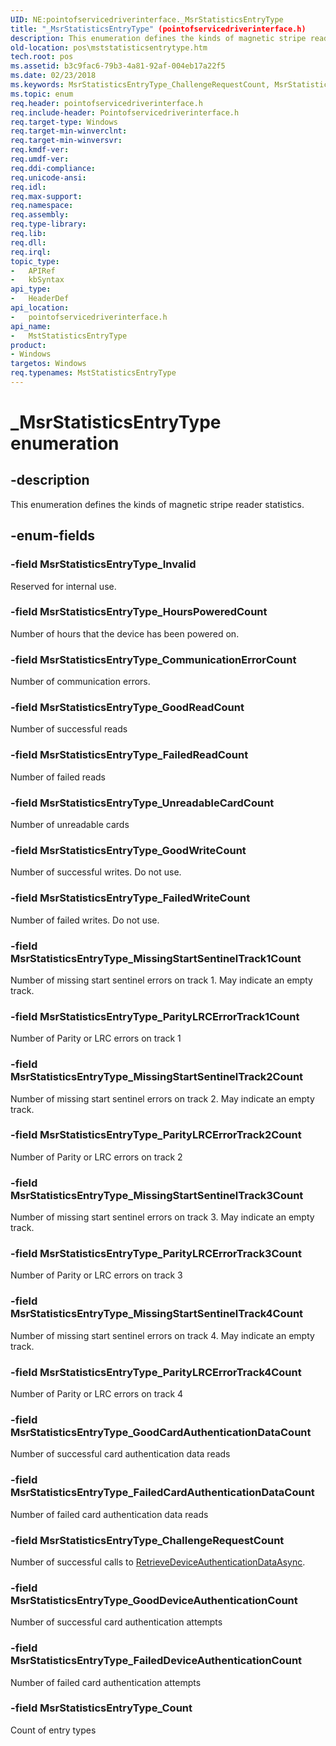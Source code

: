 ```yaml
---
UID: NE:pointofservicedriverinterface._MsrStatisticsEntryType
title: "_MsrStatisticsEntryType" (pointofservicedriverinterface.h)
description: This enumeration defines the kinds of magnetic stripe reader statistics.
old-location: pos\mststatisticsentrytype.htm
tech.root: pos
ms.assetid: b3c9fac6-79b3-4a81-92af-004eb17a22f5
ms.date: 02/23/2018
ms.keywords: MsrStatisticsEntryType_ChallengeRequestCount, MsrStatisticsEntryType_CommunicationErrorCount, MsrStatisticsEntryType_Count, MsrStatisticsEntryType_FailedCardAuthenticationDataCount, MsrStatisticsEntryType_FailedDeviceAuthenticationCount, MsrStatisticsEntryType_FailedReadCount, MsrStatisticsEntryType_FailedWriteCount, MsrStatisticsEntryType_GoodCardAuthenticationDataCount, MsrStatisticsEntryType_GoodDeviceAuthenticationCount, MsrStatisticsEntryType_GoodReadCount, MsrStatisticsEntryType_GoodWriteCount, MsrStatisticsEntryType_HoursPoweredCount, MsrStatisticsEntryType_Invalid, MsrStatisticsEntryType_MissingStartSentinelTrack1Count, MsrStatisticsEntryType_MissingStartSentinelTrack2Count, MsrStatisticsEntryType_MissingStartSentinelTrack3Count, MsrStatisticsEntryType_MissingStartSentinelTrack4Count, MsrStatisticsEntryType_ParityLRCErrorTrack1Count, MsrStatisticsEntryType_ParityLRCErrorTrack2Count, MsrStatisticsEntryType_ParityLRCErrorTrack3Count, MsrStatisticsEntryType_ParityLRCErrorTrack4Count, MsrStatisticsEntryType_UnreadableCardCount, MstStatisticsEntryType, MstStatisticsEntryType enumeration, _MsrStatisticsEntryType, pointofservicedriverinterface/MsrStatisticsEntryType_ChallengeRequestCount, pointofservicedriverinterface/MsrStatisticsEntryType_CommunicationErrorCount, pointofservicedriverinterface/MsrStatisticsEntryType_Count, pointofservicedriverinterface/MsrStatisticsEntryType_FailedCardAuthenticationDataCount, pointofservicedriverinterface/MsrStatisticsEntryType_FailedDeviceAuthenticationCount, pointofservicedriverinterface/MsrStatisticsEntryType_FailedReadCount, pointofservicedriverinterface/MsrStatisticsEntryType_FailedWriteCount, pointofservicedriverinterface/MsrStatisticsEntryType_GoodCardAuthenticationDataCount, pointofservicedriverinterface/MsrStatisticsEntryType_GoodDeviceAuthenticationCount, pointofservicedriverinterface/MsrStatisticsEntryType_GoodReadCount, pointofservicedriverinterface/MsrStatisticsEntryType_GoodWriteCount, pointofservicedriverinterface/MsrStatisticsEntryType_HoursPoweredCount, pointofservicedriverinterface/MsrStatisticsEntryType_Invalid, pointofservicedriverinterface/MsrStatisticsEntryType_MissingStartSentinelTrack1Count, pointofservicedriverinterface/MsrStatisticsEntryType_MissingStartSentinelTrack2Count, pointofservicedriverinterface/MsrStatisticsEntryType_MissingStartSentinelTrack3Count, pointofservicedriverinterface/MsrStatisticsEntryType_MissingStartSentinelTrack4Count, pointofservicedriverinterface/MsrStatisticsEntryType_ParityLRCErrorTrack1Count, pointofservicedriverinterface/MsrStatisticsEntryType_ParityLRCErrorTrack2Count, pointofservicedriverinterface/MsrStatisticsEntryType_ParityLRCErrorTrack3Count, pointofservicedriverinterface/MsrStatisticsEntryType_ParityLRCErrorTrack4Count, pointofservicedriverinterface/MsrStatisticsEntryType_UnreadableCardCount, pointofservicedriverinterface/MstStatisticsEntryType, pos.mststatisticsentrytype
ms.topic: enum
req.header: pointofservicedriverinterface.h
req.include-header: Pointofservicedriverinterface.h
req.target-type: Windows
req.target-min-winverclnt: 
req.target-min-winversvr: 
req.kmdf-ver: 
req.umdf-ver: 
req.ddi-compliance: 
req.unicode-ansi: 
req.idl: 
req.max-support: 
req.namespace: 
req.assembly: 
req.type-library: 
req.lib: 
req.dll: 
req.irql: 
topic_type:
-	APIRef
-	kbSyntax
api_type:
-	HeaderDef
api_location:
-	pointofservicedriverinterface.h
api_name:
-	MstStatisticsEntryType
product:
- Windows
targetos: Windows
req.typenames: MstStatisticsEntryType
---
```


# _MsrStatisticsEntryType enumeration


## -description


This enumeration defines the kinds of magnetic stripe reader statistics.


## -enum-fields




### -field MsrStatisticsEntryType_Invalid

Reserved for internal use.


### -field MsrStatisticsEntryType_HoursPoweredCount

Number of hours that the device has been powered on.


### -field MsrStatisticsEntryType_CommunicationErrorCount

Number of communication errors.


### -field MsrStatisticsEntryType_GoodReadCount

Number of successful reads



### -field MsrStatisticsEntryType_FailedReadCount

Number of failed reads



### -field MsrStatisticsEntryType_UnreadableCardCount

Number of unreadable cards



### -field MsrStatisticsEntryType_GoodWriteCount

Number of successful writes. Do not use.


### -field MsrStatisticsEntryType_FailedWriteCount

Number of failed writes. Do not use.


### -field MsrStatisticsEntryType_MissingStartSentinelTrack1Count

Number of missing start sentinel errors on track 1. May indicate an empty track.


### -field MsrStatisticsEntryType_ParityLRCErrorTrack1Count

Number of Parity or LRC errors on track 1



### -field MsrStatisticsEntryType_MissingStartSentinelTrack2Count

Number of missing start sentinel errors on track 2. May indicate an empty track.


### -field MsrStatisticsEntryType_ParityLRCErrorTrack2Count

Number of Parity or LRC errors on track 2



### -field MsrStatisticsEntryType_MissingStartSentinelTrack3Count

Number of missing start sentinel errors on track 3. May indicate an empty track.


### -field MsrStatisticsEntryType_ParityLRCErrorTrack3Count

Number of Parity or LRC errors on track 3



### -field MsrStatisticsEntryType_MissingStartSentinelTrack4Count

Number of missing start sentinel errors on track 4. May indicate an empty track.


### -field MsrStatisticsEntryType_ParityLRCErrorTrack4Count

Number of Parity or LRC errors on track 4



### -field MsrStatisticsEntryType_GoodCardAuthenticationDataCount

Number of successful card authentication data reads



### -field MsrStatisticsEntryType_FailedCardAuthenticationDataCount

Number of failed card authentication data reads



### -field MsrStatisticsEntryType_ChallengeRequestCount

Number of successful calls to <a href="https://msdn.microsoft.com/f94ce49d-ab87-4d8f-8fc7-af8899b37ca1">RetrieveDeviceAuthenticationDataAsync</a>.


### -field MsrStatisticsEntryType_GoodDeviceAuthenticationCount

Number of successful card authentication attempts



### -field MsrStatisticsEntryType_FailedDeviceAuthenticationCount

Number of failed card authentication attempts



### -field MsrStatisticsEntryType_Count

Count of entry types


